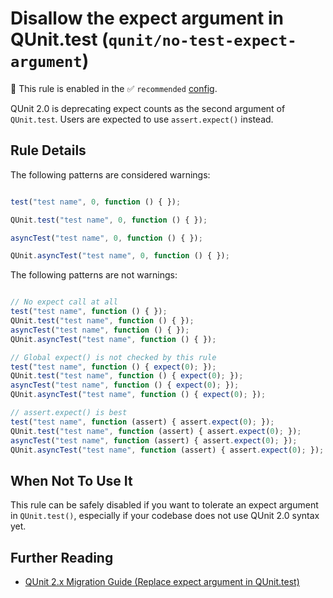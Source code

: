 # Disallow the expect argument in QUnit.test (`qunit/no-test-expect-argument`)

💼 This rule is enabled in the ✅ `recommended` [config](https://github.com/platinumazure/eslint-plugin-qunit/blob/main/README.md#configurations).

<!-- end auto-generated rule header -->

QUnit 2.0 is deprecating expect counts as the second argument of `QUnit.test`. Users are expected to use `assert.expect()` instead.

## Rule Details

The following patterns are considered warnings:

```js

test("test name", 0, function () { });

QUnit.test("test name", 0, function () { });

asyncTest("test name", 0, function () { });

QUnit.asyncTest("test name", 0, function () { });

```

The following patterns are not warnings:

```js

// No expect call at all
test("test name", function () { });
QUnit.test("test name", function () { });
asyncTest("test name", function () { });
QUnit.asyncTest("test name", function () { });

// Global expect() is not checked by this rule
test("test name", function () { expect(0); });
QUnit.test("test name", function () { expect(0); });
asyncTest("test name", function () { expect(0); });
QUnit.asyncTest("test name", function () { expect(0); });

// assert.expect() is best
test("test name", function (assert) { assert.expect(0); });
QUnit.test("test name", function (assert) { assert.expect(0); });
asyncTest("test name", function (assert) { assert.expect(0); });
QUnit.asyncTest("test name", function (assert) { assert.expect(0); });

```

## When Not To Use It

This rule can be safely disabled if you want to tolerate an expect argument in `QUnit.test()`, especially if your codebase does not use QUnit 2.0 syntax yet.

## Further Reading

* [QUnit 2.x Migration Guide (Replace expect argument in QUnit.test)](https://qunitjs.com/upgrade-guide-2.x/#replace-expected-argument-in-qunit-test)

